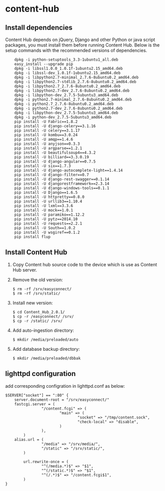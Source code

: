 # content-hub

## Install dependencies
Content Hub depends on jQuery, Django and other Python or java script packages, you must install them before running Content Hub.
Below is the setup commands with the recommended versions of dependencies.

    	dpkg -i python-setuptools_3.3-1ubuntu1_all.deb
    	easy_install --upgrade pip
    	dpkg -i libssl1.0.0_1.0.1f-1ubuntu2.15_amd64.deb
    	dpkg -i libssl-dev_1.0.1f-1ubuntu2.15_amd64.deb
    	dpkg -i libpython2.7-minimal_2.7.6-8ubuntu0.2_amd64.deb
    	dpkg -i libpython2.7-stdlib_2.7.6-8ubuntu0.2_amd64.deb
    	dpkg -i libpython2.7_2.7.6-8ubuntu0.2_amd64.deb
    	dpkg -i libpython2.7-dev_2.7.6-8ubuntu0.2_amd64.deb
    	dpkg -i libpython-dev_2.7.5-5ubuntu3_amd64.deb
    	dpkg -i python2.7-minimal_2.7.6-8ubuntu0.2_amd64.deb
    	dpkg -i python2.7_2.7.6-8ubuntu0.2_amd64.deb
    	dpkg -i python2.7-dev_2.7.6-8ubuntu0.2_amd64.deb
    	dpkg -i libpython-dev_2.7.5-5ubuntu3_amd64.deb
    	dpkg -i python-dev_2.7.5-5ubuntu3_amd64.deb
    	pip install -U Fabric==1.8.2
    	pip install -U django-celery==3.1.16
    	pip install -U celery==3.1.17
    	pip install -U kombu==3.0.24
    	pip install -U amqp==1.4.6
    	pip install -U anyjson==0.3.3
    	pip install -U argparse==1.2.1
    	pip install -U beautifulsoup4==4.3.2
    	pip install -U billiard==3.3.0.19
    	pip install -U django-angular==0.7.5
    	pip install -U six==1.7.3
    	pip install -U django-autocomplete-light==1.4.14
    	pip install -U django-filter==0.7
    	pip install -U django-rest-swagger==0.1.14
    	pip install -U djangorestframework==2.3.14
    	pip install -U django-windows-tools==0.1.1
    	pip install -U Django==1.6.5
    	pip install -U httpretty==0.8.0
    	pip install -U urllib3==1.10.4
    	pip install -U lxml==3.3.6
    	pip install -U mock==1.0.1
    	pip install -U paramiko==1.12.2
    	pip install -U pytz==2014.10
    	pip install -U requests==2.2.1
    	pip install -U South==1.0.2
    	pip install -U wsgiref==0.1.2
    	pip install flup

## Install Content Hub
1.  Copy Content hub source code to the device which is use as Content Hub server.
2.  Remove the old version:

		$ rm -rf /srv/easyconnect/
		$ rm -rf /srv/static/

3.  Install new version:
		
        $ cd Content_Hub_2.0.1/
		$ cp -r /easyconnect/ /srv/
		$ cp -r /static/ /srv/

4.  Add auto-ingestion directory:

		$ mkdir /media/preloaded/auto
		
5.  Add database backup directory:

		$ mkdir /media/preloaded/dbbak

## lighttpd configuration
add corresponding configration in lighttpd.conf as below:

	$SERVER["socket"] == ":80" { 
		server.document-root = "/srv/easyconnect/"
		fastcgi.server = (
	                "/content.fcgi" => (
	                        "main" => (
	                                "socket" => "/tmp/content.sock",
	                                "check-local" => "disable",
	                        )
	                ),
	        )
		alias.url = (
	                "/media" => "/srv/media/",
	                "/static" => "/srv/static/",
	        )
	
	        url.rewrite-once = (
	                "^(/media.*)$" => "$1",
	                "^(/static.*)$" => "$1",
	                "^(/.*)$" => "/content.fcgi$1",
	        )
	}

